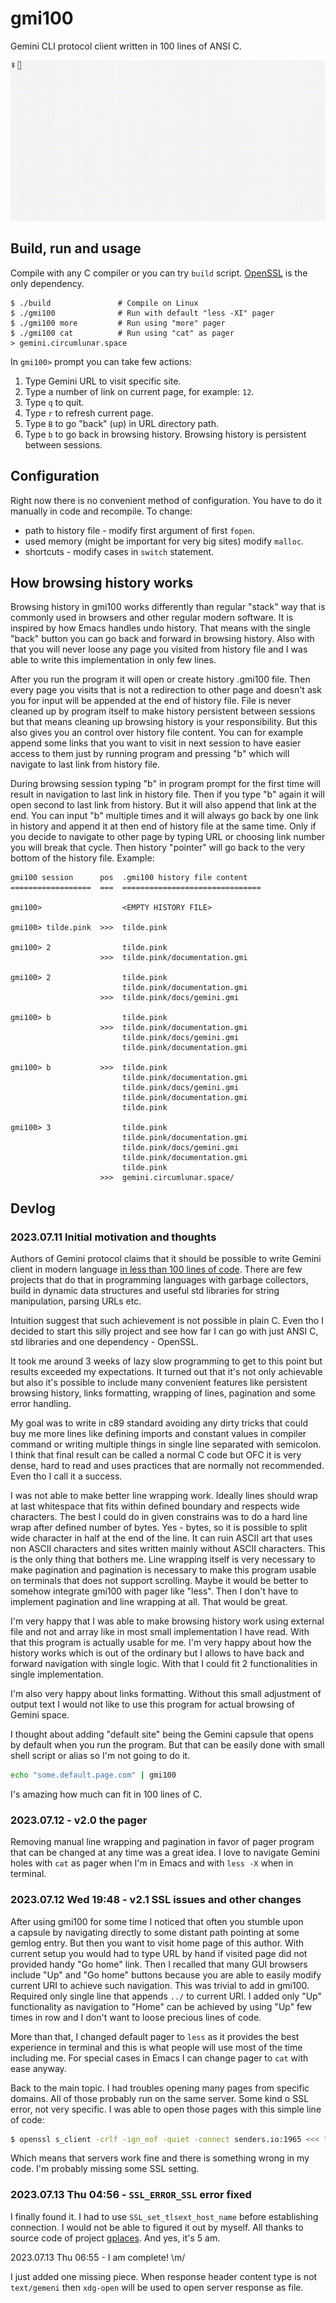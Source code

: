 gmi100
======

Gemini CLI protocol client written in 100 lines of ANSI C.

![demo.gif](demo.gif)


Build, run and usage
--------------------

Compile with any C compiler or you can try `build` script.
[OpenSSL][0] is the only dependency.

	$ ./build               # Compile on Linux
	$ ./gmi100              # Run with default "less -XI" pager
	$ ./gmi100 more         # Run using "more" pager
	$ ./gmi100 cat          # Run using "cat" as pager
	> gemini.circumlunar.space

In `gmi100>` prompt you can take few actions:

1. Type Gemini URL to visit specific site.
2. Type a number of link on current page, for example: `12`.
3. Type `q` to quit.
4. Type `r` to refresh current page.
5. Type `B` to go "back" (up) in URL directory path.
6. Type `b` to go back in browsing history.  Browsing history is
   persistent between sessions.


Configuration
-------------

Right now there is no convenient method of configuration.  You have to
do it manually in code and recompile.  To change:

- path to history file - modify first argument of first `fopen`.
- used memory (might be important for very big sites) modify `malloc`.
- shortcuts - modify cases in `switch` statement.


How browsing history works
--------------------------

Browsing history in gmi100 works differently than regular "stack" way
that is commonly used in browsers and other regular modern software.
It is inspired by how Emacs handles undo history.  That means with the
single "back" button you can go back and forward in browsing history.
Also with that you will never loose any page you visited from history
file and I was able to write this implementation in only few lines.

After you run the program it will open or create history .gmi100 file.
Then every page you visits that is not a redirection to other page and
doesn't ask you for input will be appended at the end of history file.
File is never cleaned up by program itself to make history persistent
between sessions but that means cleaning up browsing history is your
responsibility.  But this also gives you an control over history file
content.  You can for example append some links that you want to visit
in next session to have easier access to them just by running program
and pressing "b" which will navigate to last link from history file.

During browsing session typing "b" in program prompt for the first
time will result in navigation to last link in history file.  Then if
you type "b" again it will open second to last link from history.  But
it will also append that link at the end.  You can input "b" multiple
times and it will always go back by one link in history and append it
at then end of history file at the same time.  Only if you decide to
navigate to other page by typing URL or choosing link number you will
break that cycle.  Then history "pointer" will go back to the very
bottom of the history file.  Example:

	gmi100 session      pos  .gmi100 history file content
	==================  ===  ===============================
	
	gmi100>                  <EMPTY HISTORY FILE>
	
	gmi100> tilde.pink  >>>  tilde.pink
	
	gmi100> 2                tilde.pink
	                    >>>  tilde.pink/documentation.gmi
	
	gmi100> 2                tilde.pink
	                         tilde.pink/documentation.gmi
	                    >>>  tilde.pink/docs/gemini.gmi
	
	gmi100> b                tilde.pink
	                    >>>  tilde.pink/documentation.gmi
	                         tilde.pink/docs/gemini.gmi
	                         tilde.pink/documentation.gmi
	
	gmi100> b           >>>  tilde.pink
	                         tilde.pink/documentation.gmi
	                         tilde.pink/docs/gemini.gmi
	                         tilde.pink/documentation.gmi
	                         tilde.pink
	
	gmi100> 3                tilde.pink
	                         tilde.pink/documentation.gmi
	                         tilde.pink/docs/gemini.gmi
	                         tilde.pink/documentation.gmi
	                         tilde.pink
	                    >>>  gemini.circumlunar.space/


Devlog
------

### 2023.07.11 Initial motivation and thoughts

Authors of Gemini protocol claims that it should be possible to write
Gemini client in modern language [in less than 100 lines of code][1].
There are few projects that do that in programming languages with
garbage collectors, build in dynamic data structures and useful std
libraries for string manipulation, parsing URLs etc.

Intuition suggest that such achievement is not possible in plain C.
Even tho I decided to start this silly project and see how far I can
go with just ANSI C, std libraries and one dependency - OpenSSL.

It took me around 3 weeks of lazy slow programming to get to this
point but results exceeded my expectations.  It turned out that it's
not only achievable but also it's possible to include many convenient
features like persistent browsing history, links formatting, wrapping
of lines, pagination and some error handling.

My goal was to write in c89 standard avoiding any dirty tricks that
could buy me more lines like defining imports and constant values in
compiler command or writing multiple things in single line separated
with semicolon.  I think that final result can be called a normal C
code but OFC it is very dense, hard to read and uses practices that
are normally not recommended.  Even tho I call it a success.

I was not able to make better line wrapping work.  Ideally lines
should wrap at last whitespace that fits within defined boundary and
respects wide characters.  The best I could do in given constrains was
to do a hard line wrap after defined number of bytes.  Yes - bytes, so
it is possible to split wide character in half at the end of the line.
It can ruin ASCII art that uses non ASCII characters and sites written
mainly without ASCII characters.  This is the only thing that bothers
me.  Line wrapping itself is very necessary to make pagination and
pagination is necessary to make this program usable on terminals that
does not support scrolling.  Maybe it would be better to somehow
integrate gmi100 with pager like "less".  Then I don't have to
implement pagination and line wrapping at all.  That would be great.

I'm very happy that I was able to make browsing history work using
external file and not and array like in most small implementation I
have read.  With that this program is actually usable for me.  I'm
very happy about how the history works which is out of the ordinary
but I allows to have back and forward navigation with single logic.
With that I could fit 2 functionalities in single implementation.

I'm also very happy about links formatting.  Without this small
adjustment of output text I would not like to use this program for
actual browsing of Gemini space.

I thought about adding "default site" being the Gemini capsule that
opens by default when you run the program.  But that can be easily
done with small shell script or alias so I'm not going to do it.

```sh
echo "some.default.page.com" | gmi100
```

I's amazing how much can fit in 100 lines of C.

### 2023.07.12 - v2.0 the pager

Removing manual line wrapping and pagination in favor of pager program
that can be changed at any time was a great idea.  I love to navigate
Gemini holes with `cat` as pager when I'm in Emacs and with `less -X`
when in terminal.

### 2023.07.12 Wed 19:48 - v2.1 SSL issues and other changes

After using gmi100 for some time I noticed that often you stumble upon
a capsule by navigating directly to some distant path pointing at some
gemlog entry.  But then you want to visit home page of this author.
With current setup you would had to type URL by hand if visited page
did not provided handy "Go home" link.  Then I recalled that many GUI
browsers include "Up" and "Go home" buttons because you are able to
easily modify current URI to achieve such navigation.  This was
trivial to add in gmi100.  Required only single line that appends
`../` to current URI.  I added only "Up" functionality as navigation
to "Home" can be achieved by using "Up" few times in row and I don't
want to loose precious lines of code.

More than that, I changed default pager to `less` as it provides the
best experience in terminal and this is what people will use most of
the time including me.  For special cases in Emacs I can change pager
to `cat` with ease anyway.

Back to the main topic.  I had troubles opening many pages from
specific domains.  All of those probably run on the same server.  Some
kind o SSL error, not very specific.  I was able to open those pages
with this simple line of code:

```sh
$ openssl s_client -crlf -ign_eof -quiet -connect senders.io:1965 <<< "gemini://senders.io:1965/gemlog/"
```

Which means that servers work fine and there is something wrong in my
code.  I'm probably missing some SSL setting.

### 2023.07.13 Thu 04:56 - `SSL_ERROR_SSL` error fixed

I finally found it.  I had to use `SSL_set_tlsext_host_name` before
establishing connection.  I would not be able to figured it out by
myself.  All thanks to source code of project [gplaces][2].  And yes,
it's 5 am.

2023.07.13 Thu 06:55 - I am complete! \m/

I just added one missing piece.  When response header content type is
not `text/gemeni` then `xdg-open` will be used to open server response
as file.

[0]: https://www.openssl.org/
[1]: https://gemini.circumlunar.space/docs/faq.gmi
[2]: https://github.com/dimkr/gplaces/blob/gemini/gplaces.c#L841
